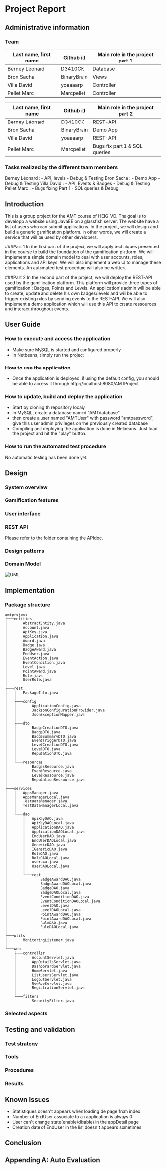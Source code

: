 # Project Report


## Administrative information

### Team

Last name, first name | Github id   | Main role in the project part 1
----------------------|-------------|-------------------------
Berney Léonard        | D3410CK     | Database
Bron Sacha            | BinaryBrain | Views
Villa David           | yoaaaarp    | Controller
Pellet Marc           | Marcpellet  | Controller

Last name, first name | Github id   | Main role in the project part 2
----------------------|-------------|-------------------------
Berney Léonard        | D3410CK     | REST-API
Bron Sacha            | BinaryBrain | Demo App
Villa David           | yoaaaarp    | REST-API
Pellet Marc           | Marcpellet  | Bugs fix part 1 & SQL queries

### Tasks realized by the different team members
Berney Léonard :
	- API, levels
	- Debug & Testing
Bron Sacha :
	- Demo App
	- Debug & Testing
Villa David :
	- API, Events & Badges
	- Debug & Testing
Pellet Marc :
	- Bugs fixing Part 1
	- SQL queries & Debug

## Introduction

This is a group project for the AMT course of HEIG-VD. The goal is to developp a website using JavaEE on a glassfish server. The website have a list of users who can submit applications. In the project, we will design and build a generic gamification platform. In other words, we will create a service that will be used by other developers.

###Part 1
In the first part of the project, we will apply techniques presented in the course to build the foundation of the gamification platform. We will implement a simple domain model to deal with user accounts, roles, applications and API keys. We will also implement a web UI to manage these elements. An automated test procedure will also be written.

###Part 2
In the second part of the project, we will deploy the REST-API used by the gamification platform. This platform will provide three types of gamification : Badges, Points and Levels. An application's admin will be able to create, update and delete his own badges/levels and will be able to trigger existing rules by sending events to the REST-API. 
We will also implement a demo application which will use this API to create ressources and interact throughout events. 

## User Guide

### How to execute and access the application

- Make sure MySQL is started and configured properly
- In Netbeans, simply run the project

### How to use the application

- Once the application is deployed, if using the default config, you should be able to access it through http://localhost:8080/AMTProject

### How to update, build and deploy the application

- Start by cloning th repository localy
- In MySQL, create a database named "AMTdatabase"
- then create a user named "AMTUser" with password "amtpassword", give this user admin privileges on the previously created database
- Compiling and deploying the application is done in Netbeans. Just load the project and hit the "play" button.

### How to run the automated test procedure

No automatic testing has been done yet.

## Design

### System overview
### Gamification features
### User interface
### REST API

Please refer to the folder containing the APIdoc.

### Design patterns

### Domain Model
![UML](UML.png)

## Implementation

### Package structure

```
amtproject
├───entities
│       AbstractEntity.java
│       Account.java
│       ApiKey.java
│       Application.java
│       Award.java
│       Badge.java
│       BadgeAward.java
│       EndUser.java
│       EventAction.java
│       EventCondition.java
│       Level.java
│       PointAward.java
│       Rule.java
│       UserRole.java
│
├───rest
│   │   PackageInfo.java
│   │
│   ├───config
│   │       ApplicationConfig.java
│   │       JacksonConfigurationProvider.java
│   │       JsonExceptionMapper.java
│   │
│   ├───dto
│   │       BadgeCreationDTO.java
│   │       BadgeDTO.java
│   │       BadgeSummaryDTO.java
│   │       EventTriggerDTO.java
│   │       LevelCreationDTO.java
│   │       LevelDTO.java
│   │       ReputationDTO.java
│   │
│   └───resources
│           BadgesResource.java
│           EventResource.java
│           LevelRessource.java
│           ReputationRessource.java
│
├───services
│   │   AppsManager.java
│   │   AppsManagerLocal.java
│   │   TestDataManager.java
│   │   TestDataManagerLocal.java
│   │
│   └───dao
│       │   ApiKeyDAO.java
│       │   ApiKeyDAOLocal.java
│       │   ApplicationDAO.java
│       │   ApplicationDAOLocal.java
│       │   EndUserDAO.java
│       │   EndUserDAOLocal.java
│       │   GenericDAO.java
│       │   IGenericDAO.java
│       │   RoleDAO.java
│       │   RoleDAOLocal.java
│       │   UserDAO.java
│       │   UserDAOLocal.java
│       │
│       └───rest
│               BadgeAwardDAO.java
│               BadgeAwardDAOLocal.java
│               BadgeDAO.java
│               BadgeDAOLocal.java
│               EventConditionDAO.java
│               EventConditionDAOLocal.java
│               LevelDAO.java
│               LevelDAOLocal.java
│               PointAwardDAO.java
│               PointAwardDAOLocal.java
│               RuleDAO.java
│               RuleDAOLocal.java
│
├───utils
│       MonitoringListener.java
│
└───web
    ├───controller
    │       AccountServlet.java
    │       AppDetailsServlet.java
    │       DashborardServlet.java
    │       HomeServlet.java
    │       ListUsersServlet.java
    │       LogoutServlet.java
    │       NewAppServlet.java
    │       RegistrationServlet.java
    │
    └───filters
            SecurityFilter.java
```

### Selected aspects


## Testing and validation

### Test strategy
### Tools
### Procedures
### Results


## Known Issues

- Statistiques doesn't appears when loading de page from index
- Number of EndUser associate to an application is always 0
- User can't change state(enable/disable) in the appDetail page
- Creation date of EndUser in the list doesn't appears sometimes

## Conclusion

## Appending A: Auto Evaluation

